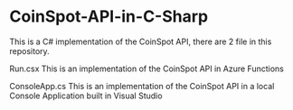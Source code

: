 # CoinSpot-API-in-C-Sharp
This is a C# implementation of the CoinSpot API, there are 2 file in this repository.

Run.csx
This is an implementation of the CoinSpot API in Azure Functions

ConsoleApp.cs
This is an implementation of the CoinSpot API in a local Console Application built in Visual Studio
